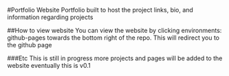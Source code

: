 

#Portfolio Website
Portfolio built to host the project links, bio, and information regarding projects


##How to view website
You can view the website by clicking environments: github-pages towards the bottom right of the repo. This will redirect you to the github page

###Etc
This is still in progress more projects and pages will be added to the website eventually this is v0.1